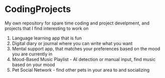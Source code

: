 # CodingProjects
My own repository for spare time coding and project develpment, and projects that I find interesting to work on

1. Language learning app that is fun 
2. Digital diary or journal where you can write what you want
3. Mental support app, that matches your preferences based on the mood you are currently in
4. Mood-Based Music Playlist - AI detection or manual input, find music based on your mood
5. Pet Social Network - find other pets in your area to and socializing
